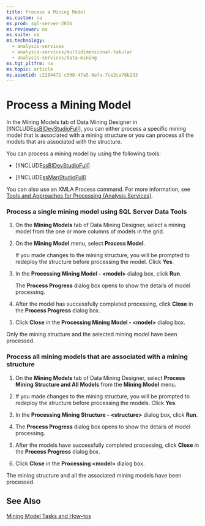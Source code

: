 ```yaml
---
title: Process a Mining Model
ms.custom: na
ms.prod: sql-server-2016
ms.reviewer: na
ms.suite: na
ms.technology: 
  - analysis-services
  - analysis-services/multidimensional-tabular
  - analysis-services/data-mining
ms.tgt_pltfrm: na
ms.topic: article
ms.assetid: c2204472-c500-47a5-9afa-7ce2ca78b233
---
```

# Process a Mining Model
  In the Mining Models tab of Data Mining Designer in [!INCLUDE[ssBIDevStudioFull](../../Token\Other/ssBIDevStudioFull_md.md)], you can either process a specific mining model that is associated with a mining structure or you can process all the models that are associated with the structure.  
  
 You can process a mining model by using the following tools:  
  
-   [!INCLUDE[ssBIDevStudioFull](../../Token\Other/ssBIDevStudioFull_md.md)]  
  
-   [!INCLUDE[ssManStudioFull](../../Token\Other/ssManStudioFull_md.md)]  
  
 You can also use an XMLA Process command. For more information, see  [Tools and Approaches for Processing &#40;Analysis Services&#41;](../Topic/Tools%20and%20Approaches%20for%20Processing%20\(Analysis%20Services\).md).  
  
### Process a single mining model using SQL Server Data Tools  
  
1.  On the **Mining Models** tab of Data Mining Designer, select a mining model from the one or more columns of models in the grid.  
  
2.  On the **Mining Model** menu, select **Process Model**.  
  
     If you made changes to the mining structure, you will be prompted to redeploy the structure before processing the model. Click **Yes**.  
  
3.  In the **Processing Mining Model \- \<model\>** dialog box, click **Run**.  
  
     The **Process Progress** dialog box opens to show the details of model processing.  
  
4.  After the model has successfully completed processing, click **Close** in the **Process Progress** dialog box.  
  
5.  Click **Close** in the **Processing Mining Model \- \<model\>** dialog box.  
  
 Only the mining structure and the selected mining model have been processed.  
  
### Process all mining models that are associated with a mining structure  
  
1.  On the **Mining Models** tab of Data Mining Designer, select **Process Mining Structure and All Models** from the **Mining Model** menu.  
  
2.  If you made changes to the mining structure, you will be prompted to redeploy the structure before processing the models. Click **Yes**.  
  
3.  In the **Processing Mining Structure \- \<structure\>** dialog box, click **Run**.  
  
4.  The **Process Progress** dialog box opens to show the details of model processing.  
  
5.  After the models have successfully completed processing, click **Close** in the **Process Progress** dialog box.  
  
6.  Click **Close** in the **Processing \<model\>** dialog box.  
  
 The mining structure and all the associated mining models have been processed.  
  
## See Also  
 [Mining Model Tasks and How-tos](../../Topics\TopicNameNotContainA/Mining-Model-Tasks-and-How-tos.md)  
  
  